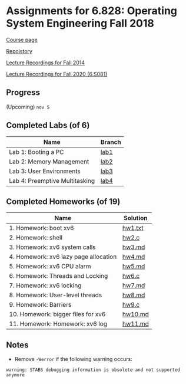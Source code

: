 # Assignments for 6.828: Operating System Engineering Fall 2018

[Course page](https://pdos.csail.mit.edu/6.828/2018/index.html)

[Repoistory](https://pdos.csail.mit.edu/6.828/2018/jos.git)

[Lecture Recordings for Fall 2014](https://www.youtube.com/playlist?list=PLfciLKR3SgqNJKKIKUliWoNBBH1VHL3AP)

[Lecture Recordings for Fall 2020 (6.S081)](https://www.youtube.com/playlist?list=PLTsf9UeqkReZHXWY9yJvTwLJWYYPcKEqK)

## Progress

(Upcoming) `nov 5`

## Completed Labs (of 6)

| Name                            | Branch                                                  |
|---------------------------------|---------------------------------------------------------|
| Lab 1: Booting a PC             | [lab1](https://github.com/jimmy-zx/6.828-lab/tree/lab1) |
| Lab 2: Memory Management        | [lab2](https://github.com/jimmy-zx/6.828-lab/tree/lab2) |
| Lab 3: User Environments        | [lab3](https://github.com/jimmy-zx/6.828-lab/tree/lab3) |
| Lab 4: Preemptive Multitasking  | [lab4](https://github.com/jimmy-zx/6.828-lab/tree/lab4) |

## Completed Homeworks (of 19)

| Name                                   | Solution            |
|----------------------------------------|---------------------|
| 1.  Homework: boot xv6                 | [hw1.txt](/hw1.txt) |
| 2.  Homework: shell                    | [hw2.c](/hw2.c)     |
| 3.  Homework: xv6 system calls         | [hw3.md](/hw3.md)   |
| 4.  Homework: xv6 lazy page allocation | [hw4.md](/hw4.md)   |
| 5.  Homework: xv6 CPU alarm            | [hw5.md](/hw5.md)   |
| 6.  Homework: Threads and Locking      | [hw6.c](/hw6.c)     |
| 7.  Homework: xv6 locking              | [hw7.md](/hw7.md)   |
| 8.  Homework: User-level threads       | [hw8.md](/hw8.md)   |
| 9.  Homework: Barriers                 | [hw9.c](/hw9.c)     |
| 10. Homework: bigger files for xv6     | [hw10.md](/hw10.md) |
| 11. Homework: Homework: xv6 log        | [hw11.md](/hw11.md) |

## Notes

- Remove `-Werror` if the following warning occurs:
```
warning: STABS debugging information is obsolete and not supported anymore
```
